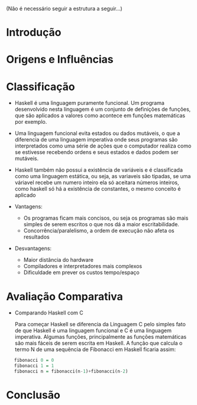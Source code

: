 (Não é necessário seguir a estrutura a seguir...)

# Introdução

# Origens e Influências

# Classificação
 * Haskell é uma linguagem puramente funcional. Um programa desenvolvido nesta linguagem é um conjunto de definições de funções, que são aplicados a valores como acontece em funções matemáticas por exemplo.
 * Uma linguagem funcional evita estados ou dados mutáveis, o que a diferencia de uma linguagem imperativa onde seus programas são interpretados como uma série de ações que o computador realiza como se estivesse recebendo ordens e seus estados e dados podem ser mutáveis.
 * Haskell também não possui a existência de variáveis e é classificada como uma linguagem estática, ou seja,  as variaveis são tipadas, se uma váriavel recebe um numero inteiro ela só aceitara números inteiros, como haskell só há a existência de constantes, o mesmo conceito é aplicado

* Vantagens:
  * Os programas ficam mais concisos, ou seja os programas são mais simples de serem escritos o que nos dá a maior escritabilidade.
  * Concorrência/paralelismo, a ordem de execução não afeta os resultados

* Desvantagens:
   * Maior distância do hardware
   * Compiladores e interpretadores mais complexos
   * Dificuldade em prever os custos tempo/espaço

# Avaliação Comparativa
* Comparando Haskell com C

  Para começar Haskell se diferencia da Linguagem C pelo simples fato de que Haskell é uma linguagem funcional e C é uma linguagem imperativa. Algumas funções, principalmente as funções matemáticas são mais fáceis de serem escrita em Haskell. A função que calcula o termo N de uma sequência de Fibonacci em Haskell ficaria assim:
  
```haskell
   fibonacci 0 = 0
   fibonacci 1 = 1
   fibonacci n = fibonacci(n-1)+fibonacci(n-2)

```

# Conclusão

